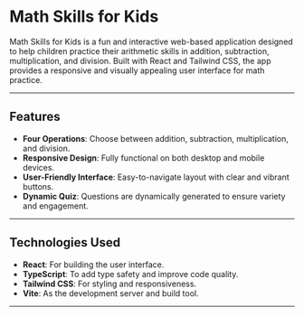 # Math Skills for Kids

Math Skills for Kids is a fun and interactive web-based application designed to help children practice their arithmetic skills in addition, subtraction, multiplication, and division. Built with React and Tailwind CSS, the app provides a responsive and visually appealing user interface for math practice.

---

## Features
- **Four Operations**: Choose between addition, subtraction, multiplication, and division.
- **Responsive Design**: Fully functional on both desktop and mobile devices.
- **User-Friendly Interface**: Easy-to-navigate layout with clear and vibrant buttons.
- **Dynamic Quiz**: Questions are dynamically generated to ensure variety and engagement.

---

## Technologies Used
- **React**: For building the user interface.
- **TypeScript**: To add type safety and improve code quality.
- **Tailwind CSS**: For styling and responsiveness.
- **Vite**: As the development server and build tool.

---
